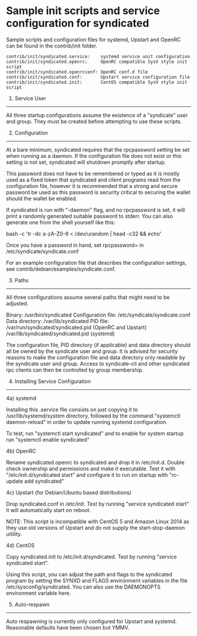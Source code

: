 Sample init scripts and service configuration for syndicated
==========================================================

Sample scripts and configuration files for systemd, Upstart and OpenRC
can be found in the contrib/init folder.

    contrib/init/syndicated.service:    systemd service unit configuration
    contrib/init/syndicated.openrc:     OpenRC compatible SysV style init script
    contrib/init/syndicated.openrcconf: OpenRC conf.d file
    contrib/init/syndicated.conf:       Upstart service configuration file
    contrib/init/syndicated.init:       CentOS compatible SysV style init script

1. Service User
---------------------------------

All three startup configurations assume the existence of a "syndicate" user
and group.  They must be created before attempting to use these scripts.

2. Configuration
---------------------------------

At a bare minimum, syndicated requires that the rpcpassword setting be set
when running as a daemon.  If the configuration file does not exist or this
setting is not set, syndicated will shutdown promptly after startup.

This password does not have to be remembered or typed as it is mostly used
as a fixed token that syndicated and client programs read from the configuration
file, however it is recommended that a strong and secure password be used
as this password is security critical to securing the wallet should the
wallet be enabled.

If syndicated is run with "-daemon" flag, and no rpcpassword is set, it will
print a randomly generated suitable password to stderr.  You can also
generate one from the shell yourself like this:

bash -c 'tr -dc a-zA-Z0-9 < /dev/urandom | head -c32 && echo'

Once you have a password in hand, set rpcpassword= in /etc/syndicate/syndicate.conf

For an example configuration file that describes the configuration settings,
see contrib/debian/examples/syndicate.conf.

3. Paths
---------------------------------

All three configurations assume several paths that might need to be adjusted.

Binary:              /usr/bin/syndicated
Configuration file:  /etc/syndicate/syndicate.conf
Data directory:      /var/lib/syndicated
PID file:            /var/run/syndicated/syndicated.pid (OpenRC and Upstart)
                     /var/lib/syndicated/syndicated.pid (systemd)

The configuration file, PID directory (if applicable) and data directory
should all be owned by the syndicate user and group.  It is advised for security
reasons to make the configuration file and data directory only readable by the
syndicate user and group.  Access to syndicate-cli and other syndicated rpc clients
can then be controlled by group membership.

4. Installing Service Configuration
-----------------------------------

4a) systemd

Installing this .service file consists on just copying it to
/usr/lib/systemd/system directory, followed by the command
"systemctl daemon-reload" in order to update running systemd configuration.

To test, run "systemctl start syndicated" and to enable for system startup run
"systemctl enable syndicated"

4b) OpenRC

Rename syndicated.openrc to syndicated and drop it in /etc/init.d.  Double
check ownership and permissions and make it executable.  Test it with
"/etc/init.d/syndicated start" and configure it to run on startup with
"rc-update add syndicated"

4c) Upstart (for Debian/Ubuntu based distributions)

Drop syndicated.conf in /etc/init.  Test by running "service syndicated start"
it will automatically start on reboot.

NOTE: This script is incompatible with CentOS 5 and Amazon Linux 2014 as they
use old versions of Upstart and do not supply the start-stop-daemon uitility.

4d) CentOS

Copy syndicated.init to /etc/init.d/syndicated. Test by running "service syndicated start".

Using this script, you can adjust the path and flags to the syndicated program by
setting the SYNXD and FLAGS environment variables in the file
/etc/sysconfig/syndicated. You can also use the DAEMONOPTS environment variable here.

5. Auto-respawn
-----------------------------------

Auto respawning is currently only configured for Upstart and systemd.
Reasonable defaults have been chosen but YMMV.
